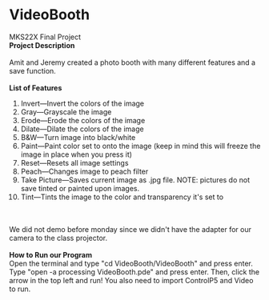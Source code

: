 # VideoBooth
MKS22X Final Project </br>
<b>Project Description</b> </br></br>
Amit and Jeremy created a photo booth with many different features and a save function. </br>
</br><b>List of Features </b></br>
<ol>
  <li> Invert—Invert the colors of the image</li>
  <li>Gray—Grayscale the image</li>
  <li>Erode—Erode the colors of the image</li>
  <li>Dilate—Dilate the colors of the image</li>
  <li>B&W—Turn image into black/white</li>
  <li>Paint—Paint color set to onto the image (keep in mind this will freeze the image in place when you press it) </li>
  <li>Reset—Resets all image settings</li>
  <li>Peach—Changes image to peach filter</li>
  <li>Take Picture—Saves current image as .jpg file. NOTE: pictures do not save tinted or painted upon images.</li>
  <li>Tint—Tints the image to the color and transparency it's set to</li>
</ol></br></br>
We did not demo before monday since we didn't have the adapter for our camera to the class projector. </br></br>
<b> How to Run our Program </b> </br>
Open the terminal and type "cd VideoBooth/VideoBooth" and press enter. Type "open -a processing VideoBooth.pde" and press enter. Then, click the arrow in the top left and run! You also need to import ControlP5 and Video to run.
